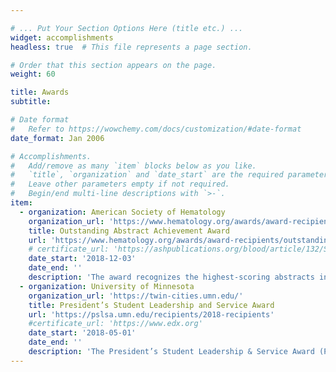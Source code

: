 ```yaml
---

# ... Put Your Section Options Here (title etc.) ...
widget: accomplishments
headless: true  # This file represents a page section.

# Order that this section appears on the page.
weight: 60

title: Awards
subtitle:

# Date format
#   Refer to https://wowchemy.com/docs/customization/#date-format
date_format: Jan 2006

# Accomplishments.
#   Add/remove as many `item` blocks below as you like.
#   `title`, `organization` and `date_start` are the required parameters.
#   Leave other parameters empty if not required.
#   Begin/end multi-line descriptions with `>-`.
item:
  - organization: American Society of Hematology
    organization_url: 'https://www.hematology.org/awards/award-recipients/outstanding-abstract-achievement'
    title: Outstanding Abstract Achievement Award
    url: 'https://www.hematology.org/awards/award-recipients/outstanding-abstract-achievement'
    # certificate_url: 'https://ashpublications.org/blood/article/132/Supplement%201/367/264818/5-Year-Health-Care-Burden-after-Allogeneic'
    date_start: '2018-12-03'
    date_end: ''
    description: 'The award recognizes the highest-scoring abstracts in the categories of undergraduate student, medical student, graduate student, resident physician, and postdoctoral fellow.'
  - organization: University of Minnesota
    organization_url: 'https://twin-cities.umn.edu/'
    title: President’s Student Leadership and Service Award
    url: 'https://pslsa.umn.edu/recipients/2018-recipients'
    #certificate_url: 'https://www.edx.org'
    date_start: '2018-05-01'
    date_end: ''
    description: 'The President’s Student Leadership & Service Award (PSLSA) recognizes the accomplishments and contributions of outstanding student leaders at the University of Minnesota-Twin Cities. It is presented to approximately one-tenth of one percent of the student body for their exceptional leadership and service to the University of Minnesota and the surrounding community.'
---
```

